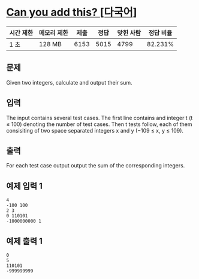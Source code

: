 # [Can you add this? [다국어]](https://www.acmicpc.net/problem/7891)

| 시간 제한 | 메모리 제한 | 제출 | 정답 | 맞힌 사람 | 정답 비율 |
| --- | --- | --- | --- | --- | --- |
| 1 초 | 128 MB | 6153 | 5015 | 4799 | 82.231% |

## 문제

Given two integers, calculate and output their sum.

## 입력

The input contains several test cases. The first line contains and integer t (t ≤ 100) denoting the number of test cases. Then t tests follow, each of them consisiting of two space separated integers x and y (−109 ≤ x, y ≤ 109).

## 출력

For each test case output output the sum of the corresponding integers.

## 예제 입력 1

```
4
-100 100
2 3
0 110101
-1000000000 1

```

## 예제 출력 1

```
0
5
110101
-999999999
```
